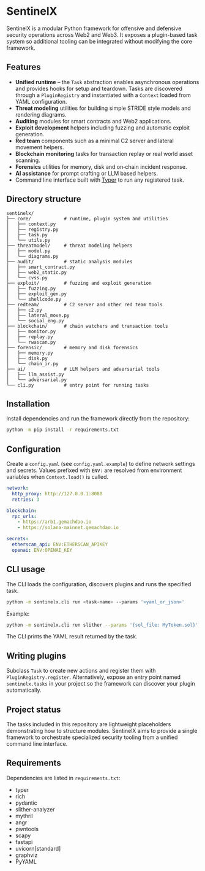 # SentinelX

SentinelX is a modular Python framework for offensive and defensive security operations across Web2 and Web3.  It exposes a plugin-based task system so additional tooling can be integrated without modifying the core framework.

## Features

- **Unified runtime** – the `Task` abstraction enables asynchronous operations and provides hooks for setup and teardown.  Tasks are discovered through a `PluginRegistry` and instantiated with a `Context` loaded from YAML configuration.
- **Threat modeling** utilities for building simple STRIDE style models and rendering diagrams.
- **Auditing** modules for smart contracts and Web2 applications.
- **Exploit development** helpers including fuzzing and automatic exploit generation.
- **Red team** components such as a minimal C2 server and lateral movement helpers.
- **Blockchain monitoring** tasks for transaction replay or real world asset scanning.
- **Forensics** utilities for memory, disk and on‑chain incident response.
- **AI assistance** for prompt crafting or LLM based helpers.
- Command line interface built with [Typer](https://typer.tiangolo.com) to run any registered task.

## Directory structure

```
sentinelx/
├── core/            # runtime, plugin system and utilities
│   ├── context.py
│   ├── registry.py
│   ├── task.py
│   └── utils.py
├── threatmodel/     # threat modeling helpers
│   ├── model.py
│   └── diagrams.py
├── audit/           # static analysis modules
│   ├── smart_contract.py
│   ├── web2_static.py
│   └── cvss.py
├── exploit/         # fuzzing and exploit generation
│   ├── fuzzing.py
│   ├── exploit_gen.py
│   └── shellcode.py
├── redteam/         # C2 server and other red team tools
│   ├── c2.py
│   ├── lateral_move.py
│   └── social_eng.py
├── blockchain/      # chain watchers and transaction tools
│   ├── monitor.py
│   ├── replay.py
│   └── rwascan.py
├── forensic/        # memory and disk forensics
│   ├── memory.py
│   ├── disk.py
│   └── chain_ir.py
├── ai/              # LLM helpers and adversarial tools
│   ├── llm_assist.py
│   └── adversarial.py
└── cli.py           # entry point for running tasks
```

## Installation

Install dependencies and run the framework directly from the repository:

```bash
python -m pip install -r requirements.txt
```

## Configuration

Create a `config.yaml` (see `config.yaml.example`) to define network settings and secrets.  Values prefixed with `ENV:` are resolved from environment variables when `Context.load()` is called.

```yaml
network:
  http_proxy: http://127.0.0.1:8080
  retries: 3

blockchain:
  rpc_urls:
    - https://arb1.gemachdao.io
    - https://solana-mainnet.gemachdao.io

secrets:
  etherscan_api: ENV:ETHERSCAN_APIKEY
  openai: ENV:OPENAI_KEY
```

## CLI usage

The CLI loads the configuration, discovers plugins and runs the specified task.

```bash
python -m sentinelx.cli run <task-name> --params '<yaml_or_json>'
```

Example:

```bash
python -m sentinelx.cli run slither --params '{sol_file: MyToken.sol}'
```

The CLI prints the YAML result returned by the task.

## Writing plugins

Subclass `Task` to create new actions and register them with `PluginRegistry.register`.  Alternatively, expose an entry point named `sentinelx.tasks` in your project so the framework can discover your plugin automatically.

## Project status

The tasks included in this repository are lightweight placeholders demonstrating how to structure modules.  SentinelX aims to provide a single framework to orchestrate specialized security tooling from a unified command line interface.

## Requirements

Dependencies are listed in `requirements.txt`:

- typer
- rich
- pydantic
- slither-analyzer
- mythril
- angr
- pwntools
- scapy
- fastapi
- uvicorn[standard]
- graphviz
- PyYAML

